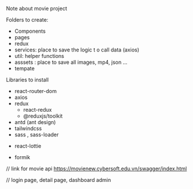 Note about movie project

Folders to create:

- Components
- pages
- redux
- services: place to save the logic t o call data (axios)
- util: helper functions
- asssets : place to save all images, mp4, json ...
- tempate

Libraries to install

- react-router-dom
- axios
- redux
  - react-redux
  - @reduxjs/toolkit
- antd (ant design)
- tailwindcss
- sass , sass-loader
<!-- for animation -->
- react-lottie
<!-- Validate form -->
- formik

// link for movie api
https://movienew.cybersoft.edu.vn/swagger/index.html

// login page, detail page, dashboard admin
